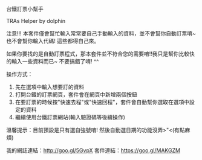 台鐵訂票小幫手

TRAs Helper by dolphin

注意!!! 本套件僅會幫忙輸入常常要自己手動輸入的資料，並不會幫你自動訂票唷~ 也不會幫你輸入代碼! 這些都得自己來。

如果你要找的是自動訂票程式，那本套件並不符合您的需要唷!!我只是幫你比較快的輸入一些資料而已~ 不要搞錯了唷! ^^

操作方式：

1. 先在選項中輸入想要訂的資料
2. 打開台鐵的訂票網頁，套件會在網頁中新增兩個按鈕
3. 在要訂票的時候按"快速去程"或"快速回程"，套件會自動幫你選取在選項中設定的資料
4. 繼續使用台鐵訂票網站(輸入驗證碼等後續操作)

溫馨提示：目前預設是只有選自強號唷! 然後自動選日期的功能沒弄>"<(有點麻煩)

我的網誌連結：http://goo.gl/5GvpX
套件連結：https://goo.gl/MAKGZM
